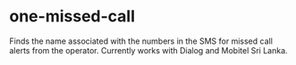 # one-missed-call
Finds the name associated with the numbers in the SMS for missed call alerts from the operator. Currently works with Dialog and Mobitel Sri Lanka.


